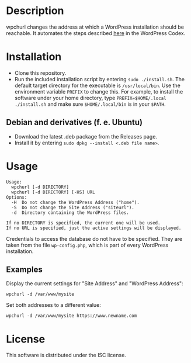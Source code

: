 Description
===========

wpchurl changes the address at which a WordPress installation should be reachable. It automates the steps described [here](https://codex.wordpress.org/Changing_The_Site_URL#Changing_the_URL_directly_in_the_database "Changing the URL directly in the database") in the WordPress Codex.


Installation
============

- Clone this repository.
- Run the included installation script by entering `sudo ./install.sh`. The default target directory for the executable is `/usr/local/bin`. Use the environment variable `PREFIX` to change this. For example, to install the software under your home directory, type `PREFIX=$HOME/.local ./install.sh` and make sure `$HOME/.local/bin` is in your `$PATH`.

Debian and derivatives (f. e. Ubuntu) 
-------------------------------------

- Download the latest .deb package from the Releases page.
- Install it by entering `sudo dpkg --install <.deb file name>`.


Usage
=====

```shell
Usage:
  wpchurl [-d DIRECTORY]
  wpchurl [-d DIRECTORY] [-HS] URL
Options:
  -H  Do not change the WordPress Address ("home").
  -S  Do not change the Site Address ("siteurl").
  -d  Directory containing the WordPress files.

If no DIRECTORY is specified, the current one will be used.
If no URL is specified, just the active settings will be displayed.
```

Credentials to access the database do not have to be specified. They are taken from the file `wp-config.php`, which is part of every WordPress installation.

Examples
--------

Display the current settings for "Site Address" and "WordPress Address":
```shell
wpchurl -d /var/www/mysite
```

Set both addresses to a different value:
```shell
wpchurl -d /var/www/mysite https://www.newname.com
```


License
=======

This software is distributed under the ISC license.


